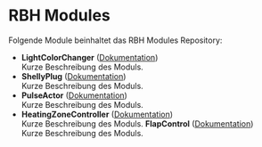 # RBH Modules

Folgende Module beinhaltet das RBH Modules Repository:

- __LightColorChanger__ ([Dokumentation](LightColorChanger))  
	Kurze Beschreibung des Moduls.
- __ShellyPlug__ ([Dokumentation](ShellyPlug))  
	Kurze Beschreibung des Moduls.
- __PulseActor__ ([Dokumentation](PulseActor))  
	Kurze Beschreibung des Moduls.
- __HeatingZoneController__ ([Dokumentation](HeatingZoneController))  
	Kurze Beschreibung des Moduls.
 __FlapControl__ ([Dokumentation](FlapControl))  
	Kurze Beschreibung des Moduls.
